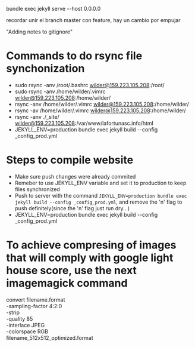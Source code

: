 bundle exec jekyll serve --host 0.0.0.0

recordar unir el branch master con feature, hay un cambio por empujar

"Adding notes to gitignore"

# Commands to do rsync file synchonization

- sudo rsync -anv /root/.bashrc wilder@159.223.105.208:/root/
- sudo rsync -anv /home/wilder/.vimrc wilder@159.223.105.208:/home/wilder/
- rsync -anv /home/wilder/.vimrc wilder@159.223.105.208:/home/wilder/
- rsync -av /home/wilder/.vimrc wilder@159.223.105.208:/home/wilder/
- rsync -anv ./_site/ wilder@159.223.105.208:/var/www/lafortunasc.info/html
- JEKYLL_ENV=production bundle exec jekyll build --config _config_prod.yml



# Steps to compile website
- Make sure push changes were already commited
- Remeber to use JEKYLL_ENV variable and set it to production to keep files synchronized
- Push to server with the command `JEKYLL_ENV=production bundle exec jekyll build --config _config_prod.yml`, and
remove the 'n' flag to push definitely(since the 'n' flag just run dry...)
- JEKYLL_ENV=production bundle exec jekyll build --config _config_prod.yml

# To achieve compresing of images that will comply with google light house score, use the next imagemagick command

convert filename.format \
-sampling-factor 4:2:0 \
-strip \
-quality 85 \
-interlace JPEG \
-colorspace RGB \
filename_512x512_optimized.format
